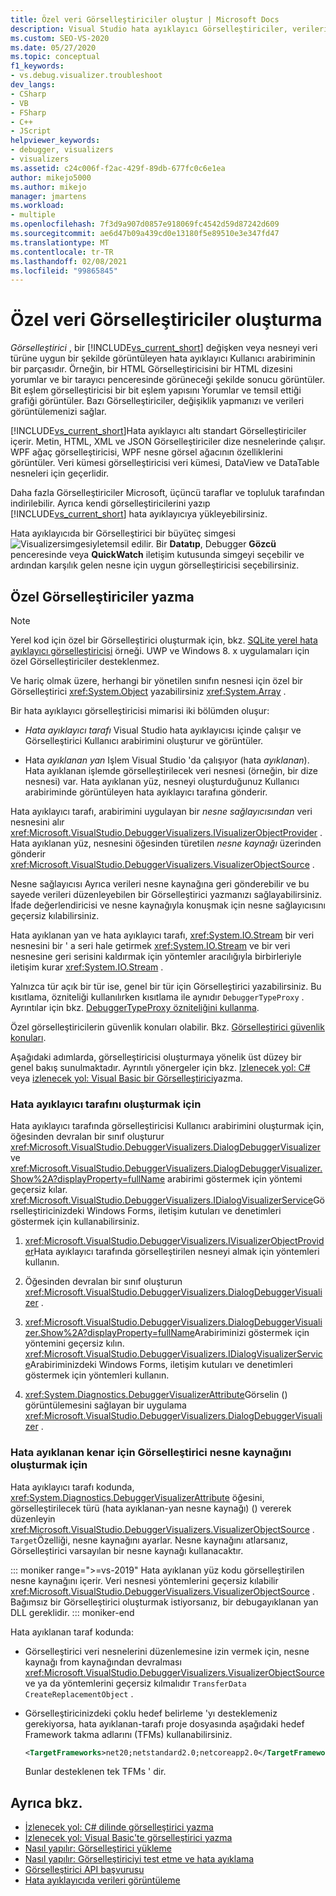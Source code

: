 ```yaml
---
title: Özel veri Görselleştiriciler oluştur | Microsoft Docs
description: Visual Studio hata ayıklayıcı Görselleştiriciler, verileri görüntüleyen bileşenlerdir. Altı standart Görselleştiriciler ve diğer kişilerin nasıl yazılacağı veya indirileceği hakkında bilgi edinin.
ms.custom: SEO-VS-2020
ms.date: 05/27/2020
ms.topic: conceptual
f1_keywords:
- vs.debug.visualizer.troubleshoot
dev_langs:
- CSharp
- VB
- FSharp
- C++
- JScript
helpviewer_keywords:
- debugger, visualizers
- visualizers
ms.assetid: c24c006f-f2ac-429f-89db-677fc0c6e1ea
author: mikejo5000
ms.author: mikejo
manager: jmartens
ms.workload:
- multiple
ms.openlocfilehash: 7f3d9a907d0857e918069fc4542d59d87242d609
ms.sourcegitcommit: ae6d47b09a439cd0e13180f5e89510e3e347fd47
ms.translationtype: MT
ms.contentlocale: tr-TR
ms.lasthandoff: 02/08/2021
ms.locfileid: "99865845"
---
```

# <a name="create-custom-data-visualizers"></a>Özel veri Görselleştiriciler oluşturma

 *Görselleştirici* , bir [!INCLUDE[vs_current_short](../code-quality/includes/vs_current_short_md.md)] değişken veya nesneyi veri türüne uygun bir şekilde görüntüleyen hata ayıklayıcı Kullanıcı arabiriminin bir parçasıdır. Örneğin, bir HTML Görselleştiricisini bir HTML dizesini yorumlar ve bir tarayıcı penceresinde görüneceği şekilde sonucu görüntüler. Bit eşlem görselleştiricisi bir bit eşlem yapısını Yorumlar ve temsil ettiği grafiği görüntüler. Bazı Görselleştiriciler, değişiklik yapmanızı ve verileri görüntülemenizi sağlar.

 [!INCLUDE[vs_current_short](../code-quality/includes/vs_current_short_md.md)]Hata ayıklayıcı altı standart Görselleştiriciler içerir. Metin, HTML, XML ve JSON Görselleştiriciler dize nesnelerinde çalışır. WPF ağaç görselleştiricisi, WPF nesne görsel ağacının özelliklerini görüntüler. Veri kümesi görselleştiricisi veri kümesi, DataView ve DataTable nesneleri için geçerlidir.

Daha fazla Görselleştiriciler Microsoft, üçüncü taraflar ve topluluk tarafından indirilebilir. Ayrıca kendi görselleştiricilerini yazıp [!INCLUDE[vs_current_short](../code-quality/includes/vs_current_short_md.md)] hata ayıklayıcıya yükleyebilirsiniz.

Hata ayıklayıcıda bir Görselleştirici bir büyüteç simgesi ![Visualizersimgesiyle](../debugger/media/dbg-tips-visualizer-icon.png "Görselleştirici simgesi")temsil edilir. Bir **Datatıp**, Debugger **Gözcü** penceresinde veya **QuickWatch** iletişim kutusunda simgeyi seçebilir ve ardından karşılık gelen nesne için uygun görselleştiricisi seçebilirsiniz.

## <a name="write-custom-visualizers"></a>Özel Görselleştiriciler yazma

 > [!NOTE]
 > Yerel kod için özel bir Görselleştirici oluşturmak için, bkz. [SQLite yerel hata ayıklayıcı görselleştiricisi](https://github.com/Microsoft/VSSDK-Extensibility-Samples/tree/master/SqliteVisualizer) örneği. UWP ve Windows 8. x uygulamaları için özel Görselleştiriciler desteklenmez.

Ve hariç olmak üzere, herhangi bir yönetilen sınıfın nesnesi için özel bir Görselleştirici <xref:System.Object> yazabilirsiniz <xref:System.Array> .

Bir hata ayıklayıcı görselleştiricisi mimarisi iki bölümden oluşur:

- *Hata ayıklayıcı tarafı* Visual Studio hata ayıklayıcısı içinde çalışır ve Görselleştirici Kullanıcı arabirimini oluşturur ve görüntüler.

- Hata *ayıklanan yan* Işlem Visual Studio 'da çalışıyor (hata *ayıklanan*). Hata ayıklanan işlemde görselleştirilecek veri nesnesi (örneğin, bir dize nesnesi) var. Hata ayıklanan yüz, nesneyi oluşturduğunuz Kullanıcı arabiriminde görüntüleyen hata ayıklayıcı tarafına gönderir.

Hata ayıklayıcı tarafı, arabirimini uygulayan bir *nesne sağlayıcısından* veri nesnesini alır <xref:Microsoft.VisualStudio.DebuggerVisualizers.IVisualizerObjectProvider> . Hata ayıklanan yüz, nesnesini öğesinden türetilen *nesne kaynağı* üzerinden gönderir <xref:Microsoft.VisualStudio.DebuggerVisualizers.VisualizerObjectSource> .

Nesne sağlayıcısı Ayrıca verileri nesne kaynağına geri gönderebilir ve bu sayede verileri düzenleyebilen bir Görselleştirici yazmanızı sağlayabilirsiniz. İfade değerlendiricisi ve nesne kaynağıyla konuşmak için nesne sağlayıcısını geçersiz kılabilirsiniz.

Hata ayıklanan yan ve hata ayıklayıcı tarafı, <xref:System.IO.Stream> bir veri nesnesini bir ' a seri hale getirmek <xref:System.IO.Stream> ve bir veri nesnesine geri serisini kaldırmak için yöntemler aracılığıyla birbirleriyle iletişim kurar <xref:System.IO.Stream> .

Yalnızca tür açık bir tür ise, genel bir tür için Görselleştirici yazabilirsiniz. Bu kısıtlama, özniteliği kullanılırken kısıtlama ile aynıdır `DebuggerTypeProxy` . Ayrıntılar için bkz. [DebuggerTypeProxy özniteliğini kullanma](../debugger/using-debuggertypeproxy-attribute.md).

Özel görselleştiricilerin güvenlik konuları olabilir. Bkz. [Görselleştirici güvenlik konuları](../debugger/visualizer-security-considerations.md).

Aşağıdaki adımlarda, görselleştiricisi oluşturmaya yönelik üst düzey bir genel bakış sunulmaktadır. Ayrıntılı yönergeler için bkz. [Izlenecek yol: C#](../debugger/walkthrough-writing-a-visualizer-in-csharp.md) veya [izlenecek yol: Visual Basic bir Görselleştirici](../debugger/walkthrough-writing-a-visualizer-in-visual-basic.md)yazma.

### <a name="to-create-the-debugger-side"></a>Hata ayıklayıcı tarafını oluşturmak için

Hata ayıklayıcı tarafında görselleştiricisi Kullanıcı arabirimini oluşturmak için, öğesinden devralan bir sınıf oluşturur <xref:Microsoft.VisualStudio.DebuggerVisualizers.DialogDebuggerVisualizer> ve <xref:Microsoft.VisualStudio.DebuggerVisualizers.DialogDebuggerVisualizer.Show%2A?displayProperty=fullName> arabirimi göstermek için yöntemi geçersiz kılar. <xref:Microsoft.VisualStudio.DebuggerVisualizers.IDialogVisualizerService>Görselleştiricinizdeki Windows Forms, iletişim kutuları ve denetimleri göstermek için kullanabilirsiniz.

1. <xref:Microsoft.VisualStudio.DebuggerVisualizers.IVisualizerObjectProvider>Hata ayıklayıcı tarafında görselleştirilen nesneyi almak için yöntemleri kullanın.

1. Öğesinden devralan bir sınıf oluşturun <xref:Microsoft.VisualStudio.DebuggerVisualizers.DialogDebuggerVisualizer> .

1. <xref:Microsoft.VisualStudio.DebuggerVisualizers.DialogDebuggerVisualizer.Show%2A?displayProperty=fullName>Arabiriminizi göstermek için yöntemini geçersiz kılın. <xref:Microsoft.VisualStudio.DebuggerVisualizers.IDialogVisualizerService>Arabiriminizdeki Windows Forms, iletişim kutuları ve denetimleri göstermek için yöntemleri kullanın.

4. <xref:System.Diagnostics.DebuggerVisualizerAttribute>Görselin () görüntülemesini sağlayan bir uygulama <xref:Microsoft.VisualStudio.DebuggerVisualizers.DialogDebuggerVisualizer> .

### <a name="to-create-the-visualizer-object-source-for-the-debuggee-side"></a>Hata ayıklanan kenar için Görselleştirici nesne kaynağını oluşturmak için

Hata ayıklayıcı tarafı kodunda, <xref:System.Diagnostics.DebuggerVisualizerAttribute> öğesini, görselleştirilecek türü (hata ayıklanan-yan nesne kaynağı) () vererek düzenleyin <xref:Microsoft.VisualStudio.DebuggerVisualizers.VisualizerObjectSource> . `Target`Özelliği, nesne kaynağını ayarlar. Nesne kaynağını atlarsanız, Görselleştirici varsayılan bir nesne kaynağı kullanacaktır.

::: moniker range=">=vs-2019"
Hata ayıklanan yüz kodu görselleştirilen nesne kaynağını içerir. Veri nesnesi yöntemlerini geçersiz kılabilir <xref:Microsoft.VisualStudio.DebuggerVisualizers.VisualizerObjectSource> . Bağımsız bir Görselleştirici oluşturmak istiyorsanız, bir debugayıklanan yan DLL gereklidir.
::: moniker-end

Hata ayıklanan taraf kodunda:

- Görselleştirici veri nesnelerini düzenlemesine izin vermek için, nesne kaynağı from kaynağından devralması <xref:Microsoft.VisualStudio.DebuggerVisualizers.VisualizerObjectSource> ve ya da yöntemlerini geçersiz kılmalıdır `TransferData` `CreateReplacementObject` .

- Görselleştiricinizdeki çoklu hedef belirleme 'yı desteklemeniz gerekiyorsa, hata ayıklanan-tarafı proje dosyasında aşağıdaki hedef Framework takma adlarını (TFMs) kullanabilirsiniz.

   ```xml
   <TargetFrameworks>net20;netstandard2.0;netcoreapp2.0</TargetFrameworks>
   ```

   Bunlar desteklenen tek TFMs ' dir.

## <a name="see-also"></a>Ayrıca bkz.

- [İzlenecek yol: C# dilinde görselleştirici yazma](../debugger/walkthrough-writing-a-visualizer-in-csharp.md)
- [İzlenecek yol: Visual Basic'te görselleştirici yazma](../debugger/walkthrough-writing-a-visualizer-in-visual-basic.md)
- [Nasıl yapılır: Görselleştirici yükleme](../debugger/how-to-install-a-visualizer.md)
- [Nasıl yapılır: Görselleştiriciyi test etme ve hata ayıklama](../debugger/how-to-test-and-debug-a-visualizer.md)
- [Görselleştirici API başvurusu](../debugger/visualizer-api-reference.md)
- [Hata ayıklayıcıda verileri görüntüleme](../debugger/viewing-data-in-the-debugger.md)